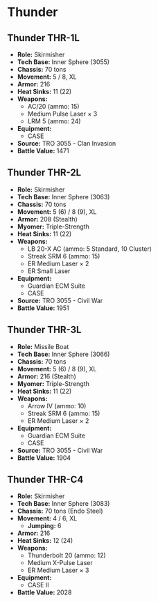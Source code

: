 # Thunder
## Thunder THR-1L
- **Role:** Skirmisher
- **Tech Base:** Inner Sphere (3055)
- **Chassis:** 70 tons
- **Movement:** 5 / 8, XL
- **Armor:** 216
- **Heat Sinks:** 11 (22)
- **Weapons:**
  - AC/20 (ammo: 15)
  - Medium Pulse Laser × 3
  - LRM 5 (ammo: 24)
- **Equipment:**
  - CASE
- **Source:** TRO 3055 - Clan Invasion
- **Battle Value:** 1471

## Thunder THR-2L
- **Role:** Skirmisher
- **Tech Base:** Inner Sphere (3063)
- **Chassis:** 70 tons
- **Movement:** 5 (6) / 8 (9), XL
- **Armor:** 208 (Stealth)
- **Myomer:** Triple-Strength
- **Heat Sinks:** 11 (22)
- **Weapons:**
  - LB 20-X AC (ammo: 5 Standard, 10 Cluster)
  - Streak SRM 6 (ammo: 15)
  - ER Medium Laser × 2
  - ER Small Laser
- **Equipment:**
  - Guardian ECM Suite
  - CASE
- **Source:** TRO 3055 - Civil War
- **Battle Value:** 1951

## Thunder THR-3L
- **Role:** Missile Boat
- **Tech Base:** Inner Sphere (3066)
- **Chassis:** 70 tons
- **Movement:** 5 (6) / 8 (9), XL
- **Armor:** 216 (Stealth)
- **Myomer:** Triple-Strength
- **Heat Sinks:** 11 (22)
- **Weapons:**
  - Arrow IV (ammo: 10)
  - Streak SRM 6 (ammo: 15)
  - ER Medium Laser × 2
- **Equipment:**
  - Guardian ECM Suite
  - CASE
- **Source:** TRO 3055 - Civil War
- **Battle Value:** 1904

## Thunder THR-C4
- **Role:** Skirmisher
- **Tech Base:** Inner Sphere (3083)
- **Chassis:** 70 tons (Endo Steel)
- **Movement:** 4 / 6, XL
  - **Jumping:** 6
- **Armor:** 216
- **Heat Sinks:** 12 (24)
- **Weapons:**
  - Thunderbolt 20 (ammo: 12)
  - Medium X-Pulse Laser
  - ER Medium Laser × 3
- **Equipment:**
  - CASE II
- **Battle Value:** 2028

